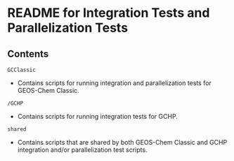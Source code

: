 # README for Integration Tests and Parallelization Tests

## Contents

`GCClassic`
- Contains scripts for running integration and parallelization tests for GEOS-Chem Classic.

`/GCHP`
- Contains scripts for running integration tests for GCHP.

`shared`
- Contains scripts that are shared by both GEOS-Chem Classic and GCHP integration and/or parallelization test scripts.
